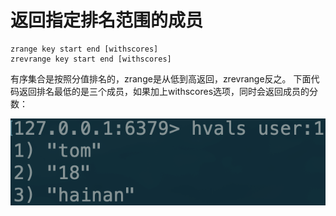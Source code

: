 # 返回指定排名范围的成员

```text
zrange key start end [withscores]
zrevrange key start end [withscores]
```

有序集合是按照分值排名的，zrange是从低到高返回，zrevrange反之。 下面代码返回排名最低的是三个成员，如果加上withscores选项，同时会返回成员的分数：

![](../../.gitbook/assets/image%20%2845%29.png)


